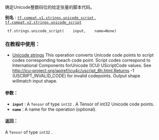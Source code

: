 确定Unicode整数码位的给定张量的脚本代码。

**别名** : [ `tf.compat.v1.strings.unicode_script` ](/api_docs/python/tf/strings/unicode_script), [ `tf.compat.v2.strings.unicode_script` ](/api_docs/python/tf/strings/unicode_script)

```
 tf.strings.unicode_script(    input,    name=None) 
```

### 在教程中使用：
- [Unicode strings](https://tensorflow.google.cn/tutorials/load_data/unicode)
This operation converts Unicode code points to script codes corresponding toeach code point. Script codes correspond to International Components forUnicode (ICU) UScriptCode values. See http://icu-project.org/apiref/icu4c/uscript_8h.html.Returns -1 (USCRIPT_INVALID_CODE) for invalid codepoints. Output shape willmatch input shape.

#### 参数：
- **`input`** : A  `Tensor`  of type  `int32` . A Tensor of int32 Unicode code points.
- **`name`** : A name for the operation (optional).


#### 返回：
A  `Tensor`  of type  `int32` .

